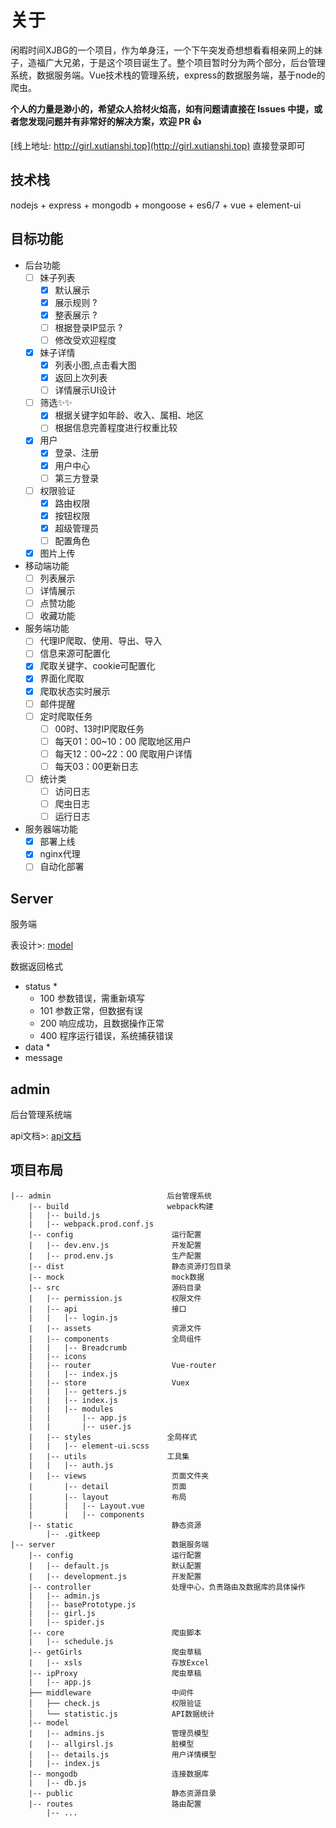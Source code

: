 # 关于

闲暇时间XJBG的一个项目，作为单身汪，一个下午突发奇想想看看相亲网上的妹子，造福广大兄弟，于是这个项目诞生了。整个项目暂时分为两个部分，后台管理系统，数据服务端。Vue技术栈的管理系统，express的数据服务端，基于node的爬虫。

**个人的力量是渺小的，希望众人拾材火焰高，如有问题请直接在 Issues 中提，或者您发现问题并有非常好的解决方案，欢迎 PR 👍**

[线上地址: http://girl.xutianshi.top](http://girl.xutianshi.top) 直接登录即可

## 技术栈

nodejs + express + mongodb + mongoose + es6/7 + vue + element-ui

## 目标功能

- 后台功能
  - [ ] 妹子列表
    - [x] 默认展示
    - [x] 展示规则 ?
    - [x] 整表展示 ?
    - [ ] 根据登录IP显示 ?
    - [ ] 修改受欢迎程度
  - [x] 妹子详情
    - [x] 列表小图,点击看大图
    - [x] 返回上次列表
    - [ ] 详情展示UI设计
  - [ ] 筛选✨✨
    - [x] 根据关键字如年龄、收入、属相、地区
    - [ ] 根据信息完善程度进行权重比较
  - [x] 用户
    - [x] 登录、注册
    - [x] 用户中心
    - [ ] 第三方登录
  - [ ] 权限验证
    - [x] 路由权限
    - [x] 按钮权限
    - [x] 超级管理员
    - [ ] 配置角色
  - [x] 图片上传

- 移动端功能
  - [ ] 列表展示
  - [ ] 详情展示
  - [ ] 点赞功能
  - [ ] 收藏功能

- 服务端功能
  - [ ] 代理IP爬取、使用、导出、导入
  - [ ] 信息来源可配置化
  - [x] 爬取关键字、cookie可配置化
  - [x] 界面化爬取
  - [x] 爬取状态实时展示
  - [ ] 邮件提醒
  - [ ] 定时爬取任务
    - [ ] 00时、13时IP爬取任务
    - [ ] 每天01：00~10：00 爬取地区用户
    - [ ] 每天12：00~22：00 爬取用户详情
    - [ ] 每天03：00更新日志
  - [ ] 统计类
    - [ ] 访问日志
    - [ ] 爬虫日志
    - [ ] 运行日志

- 服务器端功能
  - [x] 部署上线
  - [x] nginx代理
  - [ ] 自动化部署

## Server

服务端

表设计>: [model](./model.md)

数据返回格式
  - status *
    - 100 参数错误，需重新填写
    - 101 参数正常，但数据有误
    - 200 响应成功，且数据操作正常
    - 400 程序运行错误，系统捕获错误
  - data *
  - message

## admin
  
后台管理系统端

api文档>: [api文档](./api.md)

## 项目布局

```
|-- admin                          后台管理系统
    |-- build                      webpack构建
    |   |-- build.js
    |   |-- webpack.prod.conf.js
    |-- config                      运行配置
    |   |-- dev.env.js              开发配置
    |   |-- prod.env.js             生产配置
    |-- dist                        静态资源打包目录
    |-- mock                        mock数据
    |-- src                         源码目录
    |   |-- permission.js           权限文件
    |   |-- api                     接口
    |   |   |-- login.js
    |   |-- assets                  资源文件
    |   |-- components              全局组件
    |   |   |-- Breadcrumb
    |   |-- icons
    |   |-- router                  Vue-router
    |   |   |-- index.js
    |   |-- store                   Vuex
    |   |   |-- getters.js
    |   |   |-- index.js
    |   |   |-- modules
    |   |       |-- app.js
    |   |       |-- user.js
    |   |-- styles                 全局样式
    |   |   |-- element-ui.scss
    |   |-- utils                  工具集
    |   |   |-- auth.js
    |   |-- views                   页面文件夹
    |       |-- detail              页面
    |       |-- layout              布局
    |       |   |-- Layout.vue
    |       |   |-- components
    |-- static                      静态资源
        |-- .gitkeep
|-- server                          数据服务端
    |-- config                      运行配置
    |   |-- default.js              默认配置
    |   |-- development.js          开发配置
    |-- controller                  处理中心，负责路由及数据库的具体操作
    |   |-- admin.js
    |   |-- basePrototype.js
    |   |-- girl.js
    |   |-- spider.js
    |-- core                        爬虫脚本
    |   |-- schedule.js
    |-- getGirls                    爬虫草稿
    |   |-- xsls                    存放Excel
    |-- ipProxy                     爬虫草稿
    |   |-- app.js
    ├── middleware                  中间件
    │   ├── check.js                权限验证
    │   └── statistic.js            API数据统计
    |-- model
    |   |-- admins.js               管理员模型
    |   |-- allgirsl.js             脏模型
    |   |-- details.js              用户详情模型
    |   |-- index.js
    |-- mongodb                     连接数据库
    |   |-- db.js
    |-- public                      静态资源目录
    |-- routes                      路由配置
        |-- ...
```
